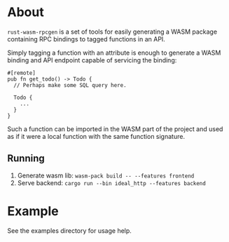 # About

`rust-wasm-rpcgen` is a set of tools for easily generating a WASM package containing RPC bindings to tagged functions in an API.

Simply tagging a function with an attribute is enough to generate a WASM binding and API endpoint capable of servicing the binding:


```
#[remote]
pub fn get_todo() -> Todo {
  // Perhaps make some SQL query here.

  Todo {
    ...
  }
}
```

Such a function can be imported in the WASM part of the project and used as if it were a local function with the same function signature.

## Running

1. Generate wasm lib: `wasm-pack build -- --features frontend`
2. Serve backend: `cargo run --bin ideal_http --features backend`

# Example

See the examples directory for usage help.